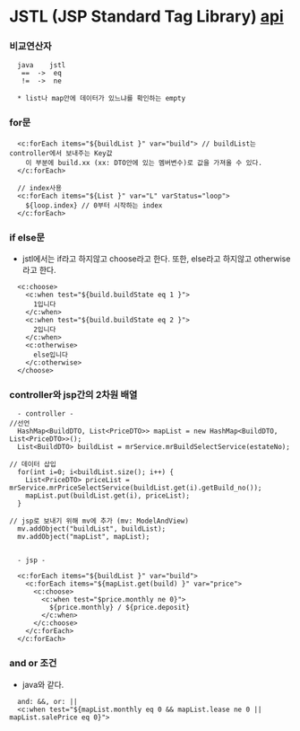 # JSTL (JSP Standard Tag Library) [api](https://docs.oracle.com/javaee/5/jstl/1.1/docs/tlddocs/)

### 비교연산자
```
  java    jstl
   ==  ->  eq
   !=  ->  ne

  * list나 map안에 데이터가 있느냐를 확인하는 empty
```
### for문
```
  <c:forEach items="${buildList }" var="build"> // buildList는 controller에서 보내주는 Key값
    이 부분에 build.xx (xx: DTO안에 있는 멤버변수)로 값을 가져올 수 있다. 
  </c:forEach>

  // index사용
  <c:forEach items="${List }" var="L" varStatus="loop">
    ${loop.index} // 0부터 시작하는 index
  </c:forEach>
```

### if else문
  - jstl에서는 if라고 하지않고 choose라고 한다. 또한, else라고 하지않고 otherwise라고 한다.
```
  <c:choose>
    <c:when test="${build.buildState eq 1 }">
      1입니다
    </c:when>
    <c:when test="${build.buildState eq 2 }">
      2입니다
    </c:when>
    <c:otherwise>
      else입니다
    </c:otherwise>
  </choose>
```

### controller와 jsp간의 2차원 배열
```
  - controller - 
//선언
  HashMap<BuildDTO, List<PriceDTO>> mapList = new HashMap<BuildDTO, List<PriceDTO>>(); 
  List<BuildDTO> buildList = mrService.mrBuildSelectService(estateNo);

// 데이터 삽입 
  for(int i=0; i<buildList.size(); i++) {
    List<PriceDTO> priceList = mrService.mrPriceSelectService(buildList.get(i).getBuild_no());
    mapList.put(buildList.get(i), priceList);
  }

// jsp로 보내기 위해 mv에 추가 (mv: ModelAndView) 
  mv.addObject("buildList", buildList);
  mv.addObject("mapList", mapList);


  - jsp - 

  <c:forEach items="${buildList }" var="build">
    <c:forEach items="${mapList.get(build) }" var="price">
      <c:choose>
        <c:when test="$price.monthly ne 0}">
          ${price.monthly} / ${price.deposit}
        </c:when>			       						
      </c:choose>
    </c:forEach>
  </c:forEach>
```

### and or 조건
  - java와 같다.
```
  and: &&, or: ||
  <c:when test="${mapList.monthly eq 0 && mapList.lease ne 0 || mapList.salePrice eq 0}">
```